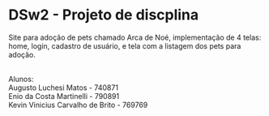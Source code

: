 # DSw2 - Projeto de discplina

Site para adoção de pets chamado Arca de Noé, implementação de 4 telas: home, login, cadastro de usuário, e tela com a listagem dos pets para adoção.
<br/><br/>

Alunos: <br/>
Augusto Luchesi Matos - 740871 <br/>
Enio da Costa Martinelli - 790891 <br/>
Kevin Vinicius Carvalho de Brito - 769769
